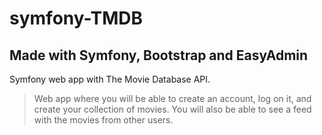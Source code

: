 # symfony-TMDB
## Made with Symfony, Bootstrap and EasyAdmin
Symfony web app with The Movie Database API.
> Web app where you will be able to create an account, log on it, and create your collection of movies. You will also be able to see a feed with the movies from other users.
